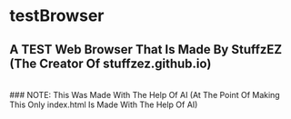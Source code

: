 # testBrowser
## A TEST Web Browser That Is Made By StuffzEZ (The Creator Of stuffzez.github.io)
<br>
### NOTE: This Was Made With The Help Of AI (At The Point Of Making This Only index.html Is Made With The Help Of AI)
